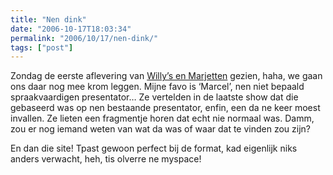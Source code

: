 ```yaml
---
title: "Nen dink"
date: "2006-10-17T18:03:34"
permalink: "2006/10/17/nen-dink/"
tags: ["post"]
---
```

Zondag de eerste aflevering van [Willy’s en Marjetten](http://www.willysenmarjetten.be/ "http://www.willysenmarjetten.be/") gezien, haha, we gaan ons daar nog mee krom leggen. Mijne favo is ‘Marcel’, nen niet bepaald spraakvaardigen presentator… Ze vertelden in de laatste show dat die gebaseerd was op nen bestaande presentator, enfin, een da ne keer moest invallen. Ze lieten een fragmentje horen dat echt nie normaal was. Damm, zou er nog iemand weten van wat da was of waar dat te vinden zou zijn?

En dan die site! Tpast gewoon perfect bij de format, kad eigenlijk niks anders verwacht, heh, tis olverre ne myspace!
